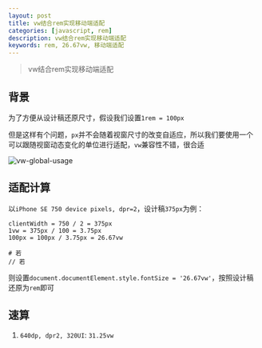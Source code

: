 ```yaml
---
layout: post
title: vw结合rem实现移动端适配
categories: [javascript, rem]
description: vw结合rem实现移动端适配
keywords: rem, 26.67vw, 移动端适配
---
```


> vw结合rem实现移动端适配

## 背景

为了方便从设计稿还原尺寸，假设我们设置`1rem = 100px`

但是这样有个问题，`px`并不会随着视窗尺寸的改变自适应，所以我们要使用一个可以跟随视窗动态变化的单位进行适配，`vw`兼容性不错，很合适

![vw-global-usage]({{site.url}}/assets/images/blog/vw-global-usage.jpg)

## 适配计算

以`iPhone SE 750 device pixels, dpr=2`，设计稿`375px`为例：

```text
clientWidth = 750 / 2 = 375px
1vw = 375px / 100 = 3.75px
100px = 100px / 3.75px = 26.67vw

# 若
// 若
```

则设置`document.documentElement.style.fontSize = '26.67vw'`，按照设计稿还原为`rem`即可

## 速算

1. `640dp, dpr2, 320UI`: `31.25vw`
